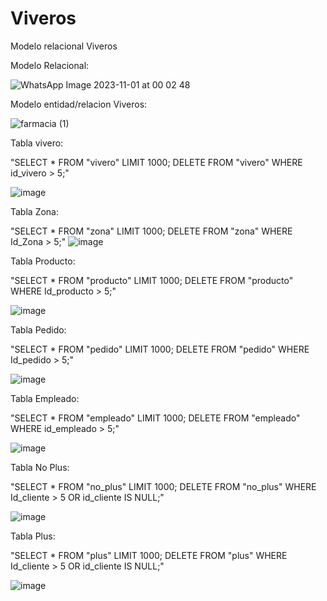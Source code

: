 # Viveros
Modelo relacional Viveros

Modelo Relacional:

![WhatsApp Image 2023-11-01 at 00 02 48](https://github.com/SamuelToledoHdez/Viveros/assets/92159124/c5ad250b-6233-4047-b8cc-830fb73d3920)



Modelo entidad/relacion Viveros:

![farmacia (1)](https://github.com/SamuelToledoHdez/Viveros/assets/92159124/05604e95-8494-435a-a1ca-29c8211548c2)

Tabla vivero:

"SELECT * FROM "vivero" LIMIT 1000;
DELETE FROM "vivero"
WHERE id_vivero > 5;"

![image](https://github.com/SamuelToledoHdez/Viveros/assets/92159124/edda214e-d5e3-4817-987f-b6ee0c4aa008)

Tabla Zona:

"SELECT * FROM "zona" LIMIT 1000;
DELETE FROM "zona"
WHERE Id_Zona > 5;"
![image](https://github.com/SamuelToledoHdez/Viveros/assets/92159124/2b2080f2-e47f-4558-bd07-7a39b91c7862)

Tabla Producto:

"SELECT * FROM "producto" LIMIT 1000;
DELETE FROM "producto"
WHERE Id_producto > 5;"

![image](https://github.com/SamuelToledoHdez/Viveros/assets/92159124/de85d5da-6576-45d9-9a88-122a6c011f31)


Tabla Pedido:


"SELECT * FROM "pedido" LIMIT 1000;
DELETE FROM "pedido"
WHERE Id_pedido > 5;"

![image](https://github.com/SamuelToledoHdez/Viveros/assets/92159124/337286be-a106-4d44-b917-4791f6399f95)

Tabla Empleado:

"SELECT * FROM "empleado" LIMIT 1000;
DELETE FROM "empleado"
WHERE id_empleado > 5;"

![image](https://github.com/SamuelToledoHdez/Viveros/assets/92159124/b4734d1e-7577-4894-af2a-05e7e5d06e35)

Tabla No Plus:

"SELECT * FROM "no_plus" LIMIT 1000;
DELETE FROM "no_plus"
WHERE Id_cliente > 5 OR id_cliente IS NULL;"

![image](https://github.com/SamuelToledoHdez/Viveros/assets/92159124/be54d2d0-a0c4-4d1d-852c-62ac11535a02)


Tabla Plus:

"SELECT * FROM "plus" LIMIT 1000;
DELETE FROM "plus"
WHERE Id_cliente > 5 OR id_cliente IS NULL;"

![image](https://github.com/SamuelToledoHdez/Viveros/assets/92159124/f0bfd15c-7f11-42da-a512-44771314bf0e)


